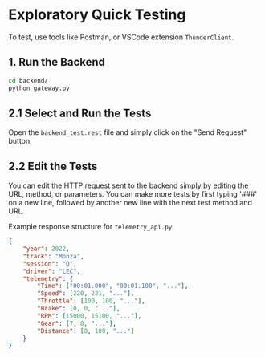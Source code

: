 # Exploratory Quick Testing
To test, use tools like Postman, or VSCode extension `ThunderClient`.
## 1. Run the Backend
```bash
cd backend/
python gateway.py
``` 
## 2.1 Select and Run the Tests
Open the `backend_test.rest` file and simply click on the "Send Request" button.

## 2.2 Edit the Tests
You can edit the HTTP request sent to the backend simply by editing the URL, method, or parameters. You can make more tests by first typing '###' on a new line, followed by another new line with the next test method and URL.

Example response structure for `telemetry_api.py`:
```json
{
    "year": 2022,
    "track": "Monza",
    "session": "Q",
    "driver": "LEC",
    "telemetry": {
        "Time": ["00:01.000", "00:01.100", "..."],
        "Speed": [220, 221, "..."],
        "Throttle": [100, 100, "..."],
        "Brake": [0, 0, "..."],
        "RPM": [15000, 15100, "..."],
        "Gear": [7, 8, "..."],
        "Distance": [0, 100, "..."]
    }
}
```
